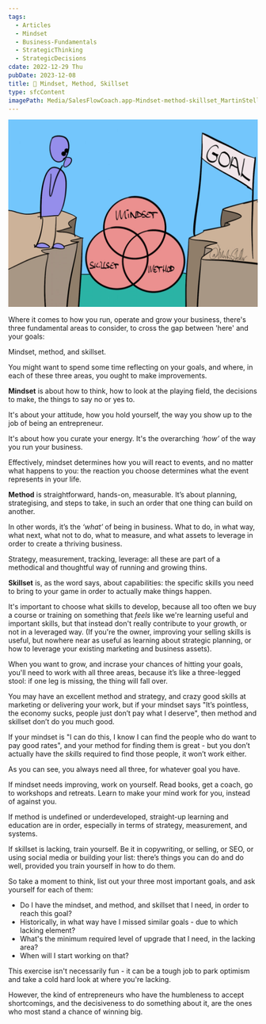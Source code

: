 ```yaml
---
tags:
  - Articles
  - Mindset
  - Business-Fundamentals
  - StrategicThinking
  - StrategicDecisions
cdate: 2022-12-29 Thu
pubDate: 2023-12-08
title: 📄 Mindset, Method, Skillset
type: sfcContent
imagePath: Media/SalesFlowCoach.app-Mindset-method-skillset_MartinStellar.jpg
---
```




![](Media/SalesFlowCoach.app-Mindset-method-skillset_MartinStellar.jpg)

Where it comes to how you run, operate and grow your business, there's three fundamental areas to consider, to cross the gap between 'here' and your goals:

Mindset, method, and skillset.

You might want to spend some time reflecting on your goals, and where, in each of these three areas, you ought to make improvements.

**Mindset** is about how to think, how to look at the playing field, the decisions to make, the things to say no or yes to.

It's about your attitude, how you hold yourself, the way you show up to the job of being an entrepreneur.

It's about how you curate your energy. It's the overarching *‘how’* of the way you run your business.

Effectively, mindset determines how you will react to events, and no matter what happens to you: the reaction you choose determines what the event represents in your life.

**Method** is straightforward, hands-on, measurable. It’s about planning, strategising, and steps to take, in such an order that one thing can build on another.

In other words, it’s the *‘what’* of being in business. What to do, in what way, what next, what not to do, what to measure, and what assets to leverage in order to create a thriving business.

Strategy, measurement, tracking, leverage: all these are part of a methodical and thoughtful way of running and growing thins.

**Skillset** is, as the word says, about capabilities: the specific skills you need to bring to your game in order to actually make things happen.

It's important to choose what skills to develop, because all too often we buy a course or training on something that *feels* like we're learning useful and important skills, but that instead don't really contribute to your growth, or not in a leveraged way. (If you're the owner, improving your selling skills is useful, but nowhere near as useful as learning about strategic planning, or how to leverage your existing marketing and business assets).

When you want to grow, and incrase your chances of hitting your goals, you'll need to work with all three areas, because it’s like a three-legged stool: if one leg is missing, the thing will fall over.

You may have an excellent method and strategy, and crazy good skills at marketing or delivering your work, but if your mindset says "It’s pointless, the economy sucks, people just don’t pay what I deserve", then method and skillset don’t do you much good.

If your mindset is "I can do this, I know I can find the people who do want to pay good rates", and your method for finding them is great - but you don’t actually have the *skills* required to find those people, it won’t work either.

As you can see, you always need all three, for whatever goal you have.

If mindset needs improving, work on yourself. Read books, get a coach, go to workshops and retreats. Learn to make your mind work for you, instead of against you.

If method is undefined or underdeveloped, straight-up learning and education are in order, especially in terms of strategy, measurement, and systems.

If skillset is lacking, train yourself. Be it in copywriting, or selling, or SEO, or using social media or building your list: there’s things you can do and do well, provided you train yourself in how to do them.

<!--%%So whenever you feel things aren’t working the way they ought to, take yourself through a little thought exercise, and ask:

Is my mindset configured correctly for reaching my goals? Is there any belief or elements to my attitude or showing up that I can change, improve or replace?

Do I have a well-defined, hypothesis-based method in place for growing my business, that allows me to test, iterate and optimise?

Do I have the skills required to actually make it work - or do I need to acquire new skills?

Either way, if you want to make it in business, you need the three pillars: mindset, method, and skillset.

And, if you have them reasonably in place but you just want to be sure you're working on the right things that get you to your results, then [this will help.](http://martinstellar.com/strategic-accountability-coaching/)

Cheers,

Martin%%-->

So take a moment to think, list out your three most important goals, and ask yourself for each of them:

- Do I have the mindset, and method, and skillset that I need, in order to reach this goal?
- Historically, in what way have I missed similar goals - due to which lacking element?
- What's the minimum required level of upgrade that I need, in the lacking area?
- When will I start working on that?

This exercise isn't necessarily fun - it can be a tough job to park optimism and take a cold hard look at where you're lacking.

However, the kind of entrepreneurs who have the humbleness to accept shortcomings, and the decisiveness to do something about it, are the ones who most stand a chance of winning big.
